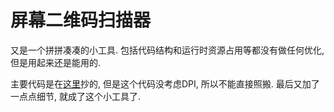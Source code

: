 # 屏幕二维码扫描器

又是一个拼拼凑凑的小工具. 包括代码结构和运行时资源占用等都没有做任何优化, 但是用起来还是能用的.

主要代码是在[这里](https://www.cnblogs.com/yang-fei/p/4029782.html)抄的, 但是这个代码没考虑DPI, 所以不能直接照搬.
最后又加了一点点细节, 就成了这个小工具了.
